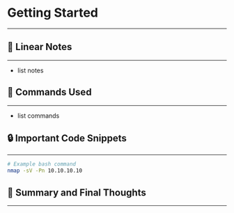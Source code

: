 # Getting Started

---

## :notebook: Linear Notes

---

- list notes

## :rocket: Commands Used

---

- list commands

## :lock: Important Code Snippets

---

```bash
# Example bash command
nmap -sV -Pn 10.10.10.10
```

## :punch: Summary and Final Thoughts

---
